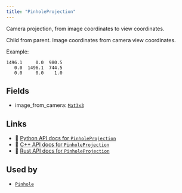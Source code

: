```yaml
---
title: "PinholeProjection"
---
```


Camera projection, from image coordinates to view coordinates.

Child from parent.
Image coordinates from camera view coordinates.

Example:
```text
1496.1     0.0  980.5
   0.0  1496.1  744.5
   0.0     0.0    1.0
```

## Fields

* image_from_camera: [`Mat3x3`](../datatypes/mat3x3.md)

## Links
 * 🐍 [Python API docs for `PinholeProjection`](https://ref.rerun.io/docs/python/stable/common/components#rerun.components.PinholeProjection)
 * 🌊 [C++ API docs for `PinholeProjection`](https://ref.rerun.io/docs/cpp/stable/structrerun_1_1components_1_1PinholeProjection.html?speculative-link)
 * 🦀 [Rust API docs for `PinholeProjection`](https://docs.rs/rerun/latest/rerun/components/struct.PinholeProjection.html)


## Used by

* [`Pinhole`](../archetypes/pinhole.md)
